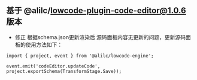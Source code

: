 
## 基于 @alilc/lowcode-plugin-code-editor@1.0.6 版本

- 修正 根据schema.json更新渲染后 源码面板内容无更新的问题，更新源码面板的使用方法如下：

```
import { project, event } from '@alilc/lowcode-engine';

event.emit('codeEditor.updateCode', project.exportSchema(TransformStage.Save));
```